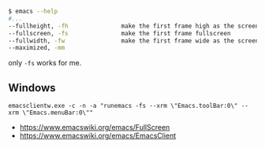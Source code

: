 ```bash
$ emacs --help
#...
--fullheight, -fh               make the first frame high as the screen
--fullscreen, -fs               make the first frame fullscreen
--fullwidth, -fw                make the first frame wide as the screen
--maximized, -mm  
```

only `-fs` works for me.

## Windows

`emacsclientw.exe -c -n -a "runemacs -fs --xrm \"Emacs.toolBar:0\" --xrm \"Emacs.menuBar:0\""`

- https://www.emacswiki.org/emacs/FullScreen
- https://www.emacswiki.org/emacs/EmacsClient
